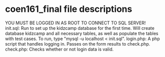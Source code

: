 coen161_final file descriptions
===============================

YOU MUST BE LOGGED IN AS ROOT TO CONNECT TO SQL SERVER!
init.sql: Run to set up the kidzcamp database for the first time. Will create database kidzcamp and all necessary tables, as well as populate the tables with test cases. To run, type "mysql -u localhost < init.sql".
login.php: A php script that handles logging in. Passes on the form results to check.php.
check.php: Checks whether or not login data is valid. 
